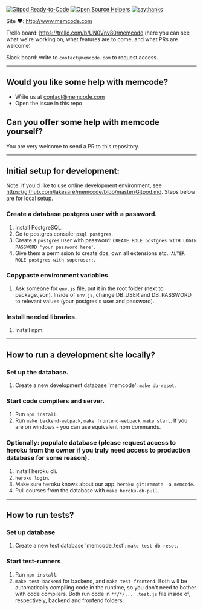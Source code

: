 [![Gitpod Ready-to-Code](https://img.shields.io/badge/Gitpod-Ready--to--Code-blue?logo=gitpod)](https://gitpod.io/#https://github.com/lakesare/memcode) 
[![Open Source Helpers](https://www.codetriage.com/lakesare/memcode/badges/users.svg)](https://www.codetriage.com/lakesare/memcode)
[![saythanks](https://img.shields.io/badge/say-thanks-ff69b4.svg)](https://saythanks.io/to/anandvenkat4%40gmail.com)

Site ❤️: http://www.memcode.com

Trello board: https://trello.com/b/UN0Vnv80/memcode (here you can see what we're working on, what features are to come, and what PRs are welcome)

Slack board: write to `contact@memcode.com` to request access.

___

## Would you like some help with memcode?
- Write us at contact@memcode.com
- Open the issue in this repo

## Can you offer some help with memcode yourself?
You are very welcome to send a PR to this repository.

___

## Initial setup for development:

Note: if you'd like to use online development environment, see https://github.com/lakesare/memcode/blob/master/Gitpod.md. Steps below are for local setup.

### Create a database postgres user with a password.
1. Install PostgreSQL.
2. Go to postgres console: `psql postgres`.
3. Create a `postgres` user with password: `CREATE ROLE postgres WITH LOGIN PASSWORD 'your password here'`.
4. Give them a permission to create dbs, own all extensions etc.: `ALTER ROLE postgres with superuser;`.

### Copypaste environment variables.
1. Ask someone for `env.js` file, put it in the root folder (next to package.json). Inside of `env.js`, change DB_USER and DB_PASSWORD to relevant values (your postgres's user and password).

### Install needed libraries.
1. Install npm.

___

## How to run a development site locally? 

### Set up the database.
1. Create a new development database 'memcode': `make db-reset`.

### Start code compilers and server.
1. Run `npm install`.
2. Run `make backend-webpack`, `make frontend-webpack`, `make start`. If you are on windows - you can use equivalent npm commands.

### Optionally: populate database (please request access to heroku from the owner if you truly need access to production database for some reason).
1. Install heroku cli.
2. `heroku login`.
3. Make sure heroku knows about our app: `heroku git:remote -a memcode`.
4. Pull courses from the database with `make heroku-db-pull`.

___

## How to run tests?

### Set up database
1. Create a new test database 'memcode_test': `make test-db-reset`.

### Start test-runners
1. Run `npm install`.
2. `make test-backend` for backend, and `make test-frontend`. Both will be automatically compiling code in the runtime, so you don't need to bother with code compilers. Both run code in `**/*/... .test.js` file inside of, respectively, backend and frontend folders.
